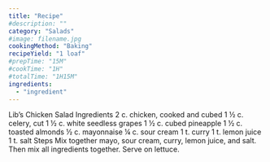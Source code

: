 ```yaml
---
title: "Recipe"
#description: ""
category: "Salads"
#image: filename.jpg
cookingMethod: "Baking"
recipeYield: "1 loaf"
#prepTime: "15M"
#cookTime: "1H"
#totalTime: "1H15M"
ingredients:
  - "ingredient"
---
```


Lib’s Chicken Salad
Ingredients
2 c. chicken, cooked and cubed
1 ½ c. celery, cut
1 ½ c. white seedless grapes
1 ½ c. cubed pineapple
1 ½ c. toasted almonds
½ c. mayonnaise
¼ c. sour cream
1 t. curry
1 t. lemon juice
1 t. salt
Steps
Mix together mayo, sour cream, curry, lemon juice, and salt.
Then mix all ingredients together.
Serve on lettuce.
